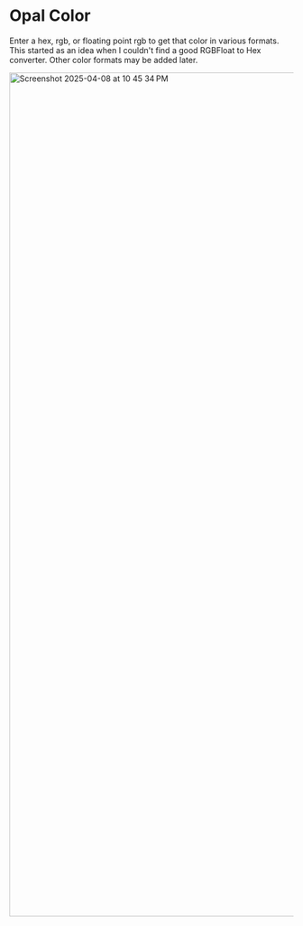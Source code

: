 # Opal Color

Enter a hex, rgb, or floating point rgb to get that color in various formats. This started as an idea when I couldn't find a good RGBFloat to Hex converter. Other color formats may be added later.

<img width="1496" alt="Screenshot 2025-04-08 at 10 45 34 PM" src="https://github.com/user-attachments/assets/a564b945-7be2-4586-a72c-b434bbc17165" />
